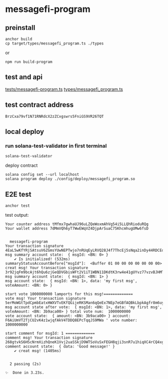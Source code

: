 # messagefi-program
## preinstall
````shell
anchor build
cp target/types/messagefi_program.ts ./types
````
or
```shell
npm run build-program
```
## test and api
[tests/messagefi-program.ts](./tests/messagefi-program.ts)
[types/messagefi_program.ts](./types/messagefi_program.ts)

## test contract address
`BrzCxa79vf1N71RNRdcX2zZCxgswrs5FniGS9VR26TQT`

## local deploy
### run solana-test-validator in first terminal
```shell
solana-test-validator
```
deploy contract
```shell
solana config set --url localhost
solana program deploy ./config/deploy/messagefi_program.so
```
## E2E test
```shell
anchor test
```
test output:
```text
Your counter address tMfmx7gwhaUJ96uLZQeWoxmAhVg54i5LLQhRioduRQg
Your wallet address 7dMmVQh6yT7WwEWqVZ4DjpArSuaC75KhcmhugUMw6fsD


  messagefi-program
Your transaction signature 4EaL5wKfYRjSAtsuV6ZGmsYUwNEPTwjo7nRUqEyLRVQ28J4f7ThcEj5sNqa2inDy44RDCEdKL96QPkyXLFXSEavD
msg summary account state:  { msgId: <BN: 0> }
    ✔ Is initialized! (532ms)
summaryStatusAccountBefore["msgId"]:  <Buffer 01 00 00 00 00 00 00 00>
creat msg! Your transaction signature 3r92jqFm9bcAjt6hQu6zjGeQDVGbisWFt2V1iT1WBN11DKdtK3rw4e41gUYvz77vzvBJHMTrgj9B1CvpZVEGBU3m
msg summary account state:  { msgId: <BN: 1> }
msg account state:  { msgId: <BN: 1>, data: 'my first msg', voteAmount: <BN: 0> }

start vote 1000000000 lamports for this msg!=============
vote msg! Your transaction signature 5erMoWGtTpdCpmbEatxHWXVTvEKfQGijeRKSMan6qQeEx7NEp7eGBfAQBkLbpkAgfr8m6uyPiaDTKZ1LjzJzxK7X
msg account state after vote:  { msgId: <BN: 1>, data: 'my first msg', voteAmount: <BN: 3b9aca00> } total vote num:  1000000000
vote account state:  { amount: <BN: 3b9aca00> } account:  F6AiUmVT2TjCU2vK4z1wjqfAkV4TDDQ8EPcTqqJS9MWa ' vote number:  1000000000

start comment for msgId: 1 =============
comment msg! Your transaction signature 268gtvkS6HScNrmXizhQneK1Vvj2uaSSkjD9WTSoVuSxFEGH8qji3snR7u1hiqXC4rCQ4xgNq36tNWdNuZ2QUqXp
comment account state:  { data: 'Good message!' }
    ✔ creat msg! (1405ms)


  2 passing (2s)

✨  Done in 3.23s.
```